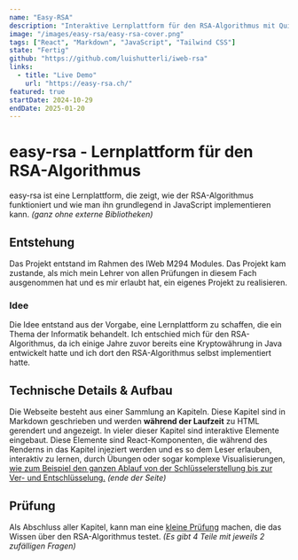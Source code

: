 ```yaml
---
name: "Easy-RSA"
description: "Interaktive Lernplattform für den RSA-Algorithmus mit Quizzen, interaktiven Visualisierungen und noch viel mehr"
image: "/images/easy-rsa/easy-rsa-cover.png"
tags: ["React", "Markdown", "JavaScript", "Tailwind CSS"]
state: "Fertig"
github: "https://github.com/luishutterli/iweb-rsa"
links:
  - title: "Live Demo"
    url: "https://easy-rsa.ch/"
featured: true
startDate: 2024-10-29
endDate: 2025-01-20
---
```


# easy-rsa - Lernplattform für den RSA-Algorithmus
easy-rsa ist eine Lernplattform, die zeigt, wie der RSA-Algorithmus funktioniert und wie man ihn grundlegend in JavaScript implementieren kann. *(ganz ohne externe Bibliotheken)*


## Entstehung
Das Projekt entstand im Rahmen des IWeb M294 Modules. Das Projekt kam zustande, als mich mein Lehrer von allen Prüfungen in diesem Fach ausgenommen hat und es mir erlaubt hat, ein eigenes Projekt zu realisieren.

### Idee
Die Idee entstand aus der Vorgabe, eine Lernplattform zu schaffen, die ein Thema der Informatik behandelt. Ich entschied mich für den RSA-Algorithmus, da ich einige Jahre zuvor bereits eine Kryptowährung in Java entwickelt hatte und ich dort den RSA-Algorithmus selbst implementiert hatte.

## Technische Details & Aufbau
Die Webseite besteht aus einer Sammlung an Kapiteln. Diese Kapitel sind in Markdown geschrieben und werden **während der Laufzeit** zu HTML gerendert und angezeigt.
In vieler dieser Kapitel sind interaktive Elemente eingebaut. Diese Elemente sind React-Komponenten, die während des Renderns in das Kapitel injeziert werden und es so dem Leser erlauben, interaktiv zu lernen, durch Übungen oder sogar komplexe Visualisierungen, [wie zum Beispiel den ganzen Ablauf von der Schlüsselerstellung bis zur Ver- und Entschlüsselung.](https://easy-rsa.ch/article/10) *(ende der Seite)*

## Prüfung
Als Abschluss aller Kapitel, kann man eine [kleine Prüfung](https://easy-rsa.ch/article/15) machen, die das Wissen über den RSA-Algorithmus testet. *(Es gibt 4 Teile mit jeweils 2 zufälligen Fragen)*
